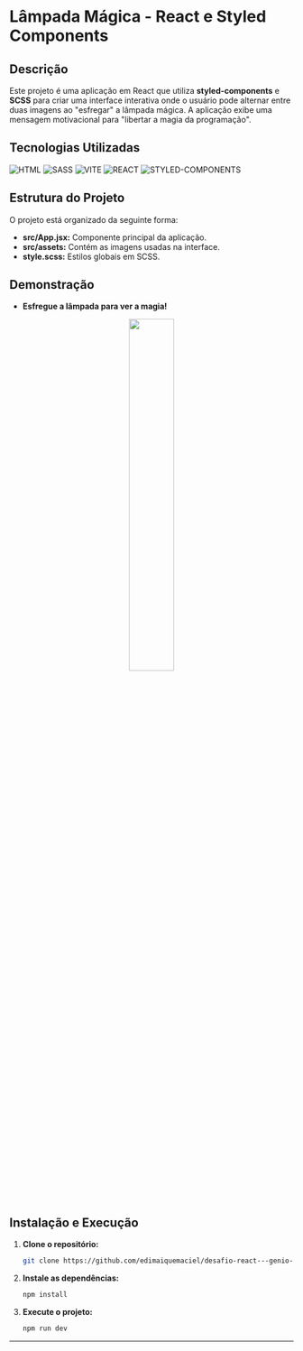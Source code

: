 # Lâmpada Mágica - React e Styled Components

## Descrição
Este projeto é uma aplicação em React que utiliza **styled-components** e **SCSS** para criar uma interface interativa onde o usuário pode alternar entre duas imagens ao "esfregar" a lâmpada mágica. A aplicação exibe uma mensagem motivacional para "libertar a magia da programação".

## Tecnologias Utilizadas
![HTML](https://img.shields.io/badge/HTML-E34F26?style=for-the-badge&logo=html5&logoColor=white)
![SASS](https://img.shields.io/badge/SASS-CC6699?style=for-the-badge&logo=sass&logoColor=white)
![VITE](https://img.shields.io/badge/Vite-B73BFE?style=for-the-badge&logo=vite&logoColor=FFD62E)
![REACT](https://img.shields.io/badge/React-20232A?style=for-the-badge&logo=react&logoColor=61DAFB)
![STYLED-COMPONENTS](https://img.shields.io/badge/styled--components-DB7093?style=for-the-badge&logo=styled-components&logoColor=white)

## Estrutura do Projeto
O projeto está organizado da seguinte forma:
- **src/App.jsx:** Componente principal da aplicação.
- **src/assets:** Contém as imagens usadas na interface.
- **style.scss:** Estilos globais em SCSS.

## Demonstração
* **Esfregue a lâmpada para ver a magia!**
<div align="center">
<img src="./assets/lampadaMagica.png" width="40%">
</div>

## Instalação e Execução
1. **Clone o repositório:**
   ```bash
   git clone https://github.com/edimaiquemaciel/desafio-react---genio-do-react.git
   ```
2. **Instale as dependências:**
   ```bash
   npm install
   ```
3. **Execute o projeto:**
   ```bash
   npm run dev
   ```

---
